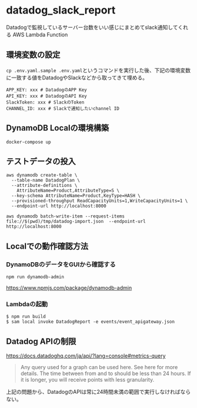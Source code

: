 # datadog_slack_report

Datadogで監視しているサーバー台数をいい感じにまとめてslack通知してくれる AWS Lambda Function

## 環境変数の設定

`cp .env.yaml.sample .env.yaml`というコマンドを実行した後、下記の環境変数に一致する値をDatadogやSlackなどから取ってきて埋める。

```
APP_KEY: xxx # DatadogのAPP Key
API_KEY: xxx # DatadogのAPI Key
SlackToken: xxx # SlackのToken
CHANNEL_ID: xxx # Slackで通知したいchannel ID
```

## DynamoDB Localの環境構築


```
docker-compose up
```

## テストデータの投入

```
aws dynamodb create-table \
  --table-name DatadogPlan \
  --attribute-definitions \
    AttributeName=Product,AttributeType=S \
  --key-schema AttributeName=Product,KeyType=HASH \
  --provisioned-throughput ReadCapacityUnits=1,WriteCapacityUnits=1 \
  --endpoint-url http://localhost:8000

aws dynamodb batch-write-item --request-items file://$(pwd)/tmp/datadog-import.json  --endpoint-url http://localhost:8000
```

## Localでの動作確認方法
### DynamoDBのデータをGUIから確認する

```
npm run dynamodb-admin
```

https://www.npmjs.com/package/dynamodb-admin

### Lambdaの起動
```
$ npm run build
$ sam local invoke DatadogReport -e events/event_apigateway.json
```

## Datadog APIの制限

https://docs.datadoghq.com/ja/api/?lang=console#metrics-query

> Any query used for a graph can be used here. See here for more details. The time between from and to should be less than 24 hours. If it is longer, you will receive points with less granularity.

上記の問題から、DatadogのAPIは常に24時間未満の範囲で実行しなければならない。
